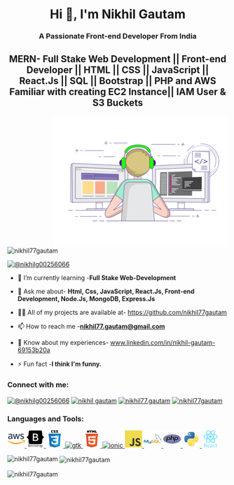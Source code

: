 
<h1 align="center">Hi 👋, I'm Nikhil Gautam</h1>
<h3 align="center">A Passionate Front-end Developer From India</h3>
<h2 align="center">MERN- Full Stake Web Development || Front-end Developer || HTML || CSS || JavaScript || React.Js || SQL || Bootstrap || PHP and AWS Familiar with creating EC2 Instance|| IAM User & S3 Buckets</h2>
<img align="right" alt="coding" width="400" src="https://raw.githubusercontent.com/devSouvik/devSouvik/master/gif3.gif">

<p align="left"> <img src="https://komarev.com/ghpvc/?username=nikhil77gautam&label=Profile%20views&color=0e75b6&style=flat" alt="nikhil77gautam" /> </p>

<p align="left"> <a href="https://twitter.com/@nikhilg00256066" target="blank"><img src="https://img.shields.io/twitter/follow/@nikhilg00256066?logo=twitter&style=for-the-badge" alt="@nikhilg00256066" /></a> </p>

- 🌱 I’m currently learning  -**Full Stake Web-Development**

- 💬 Ask me about- **Html, Css, JavaScript, React.Js, Front-end Development, Node.Js, MongoDB, Express.Js**
- 👨‍💻 All of my projects are available at- https://github.com/nikhil77gautam
- 📫 How to reach me  -**nikhil77.gautam@gmail.com**
- 📄 Know about my experiences- www.linkedin.com/in/nikhil-gautam-69153b20a

- ⚡ Fun fact  -**I think I'm funny.**

<h3 align="left">Connect with me:</h3>
<p align="left">
<a href="https://twitter.com/@nikhilg00256066" target="blank"><img align="center" src="https://raw.githubusercontent.com/rahuldkjain/github-profile-readme-generator/master/src/images/icons/Social/twitter.svg" alt="@nikhilg00256066" height="30" width="40" /></a>
<a href="https://linkedin.com/in/nikhil gautam" target="blank"><img align="center" src="https://raw.githubusercontent.com/rahuldkjain/github-profile-readme-generator/master/src/images/icons/Social/linked-in-alt.svg" alt="nikhil gautam" height="30" width="40" /></a>
<a href="https://instagram.com/nikhil77.gautam" target="blank"><img align="center" src="https://raw.githubusercontent.com/rahuldkjain/github-profile-readme-generator/master/src/images/icons/Social/instagram.svg" alt="nikhil77.gautam" height="30" width="40" /></a>
<a href="https://github.com/nikhil77gautam" target="blank"><img align="center" src="https://raw.githubusercontent.com/rahuldkjain/github-profile-readme-generator/master/src/images/icons/Social/github.svg" alt="nikhil77gautam" height="30" width="40" /></a>
</p>

<h3 align="left">Languages and Tools:</h3>
<p align="left"> <a href="https://aws.amazon.com" target="_blank" rel="noreferrer"> <img src="https://raw.githubusercontent.com/devicons/devicon/master/icons/amazonwebservices/amazonwebservices-original-wordmark.svg" alt="aws" width="40" height="40"/> </a> <a href="https://getbootstrap.com" target="_blank" rel="noreferrer"> <img src="https://raw.githubusercontent.com/devicons/devicon/master/icons/bootstrap/bootstrap-plain-wordmark.svg" alt="bootstrap" width="40" height="40"/> </a> <a href="https://www.w3schools.com/css/" target="_blank" rel="noreferrer"> <img src="https://raw.githubusercontent.com/devicons/devicon/master/icons/css3/css3-original-wordmark.svg" alt="css3" width="40" height="40"/> </a> <a href="https://www.gtk.org/" target="_blank" rel="noreferrer"> <img src="https://upload.wikimedia.org/wikipedia/commons/7/71/GTK_logo.svg" alt="gtk" width="40" height="40"/> </a> <a href="https://www.w3.org/html/" target="_blank" rel="noreferrer"> <img src="https://raw.githubusercontent.com/devicons/devicon/master/icons/html5/html5-original-wordmark.svg" alt="html5" width="40" height="40"/> </a> <a href="https://ionicframework.com" target="_blank" rel="noreferrer"> <img src="https://upload.wikimedia.org/wikipedia/commons/d/d1/Ionic_Logo.svg" alt="ionic" width="40" height="40"/> </a> <a href="https://developer.mozilla.org/en-US/docs/Web/JavaScript" target="_blank" rel="noreferrer"> <img src="https://raw.githubusercontent.com/devicons/devicon/master/icons/javascript/javascript-original.svg" alt="javascript" width="40" height="40"/> </a> <a href="https://www.mysql.com/" target="_blank" rel="noreferrer"> <img src="https://raw.githubusercontent.com/devicons/devicon/master/icons/mysql/mysql-original-wordmark.svg" alt="mysql" width="40" height="40"/> </a> <a href="https://www.php.net" target="_blank" rel="noreferrer"> <img src="https://raw.githubusercontent.com/devicons/devicon/master/icons/php/php-original.svg" alt="php" width="40" height="40"/> </a> <a href="https://www.python.org" target="_blank" rel="noreferrer"> <img src="https://raw.githubusercontent.com/devicons/devicon/master/icons/python/python-original.svg" alt="python" width="40" height="40"/> </a> <a href="https://reactjs.org/" target="_blank" rel="noreferrer"> <img src="https://raw.githubusercontent.com/devicons/devicon/master/icons/react/react-original-wordmark.svg" alt="react" width="40" height="40"/> </a> </p>

<p><img align="left" src="https://github-readme-stats.vercel.app/api/top-langs?username=nikhil77gautam&show_icons=true&locale=en&layout=compact" alt="nikhil77gautam" /></p>

<p>&nbsp;<img align="center" src="https://github-readme-stats.vercel.app/api?username=nikhil77gautam&show_icons=true&locale=en" alt="nikhil77gautam" /></p>

<p><img align="center" src="https://github-readme-streak-stats.herokuapp.com/?user=nikhil77gautam&" alt="nikhil77gautam" /></p>
